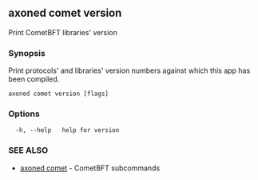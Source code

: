 ## axoned comet version

Print CometBFT libraries' version

### Synopsis

Print protocols' and libraries' version numbers against which this app has been compiled.

```
axoned comet version [flags]
```

### Options

```
  -h, --help   help for version
```

### SEE ALSO

* [axoned comet](axoned_comet.md)	 - CometBFT subcommands
